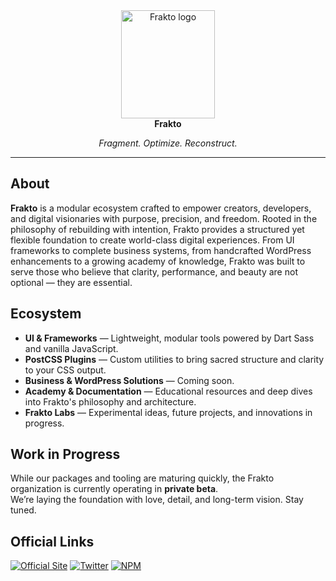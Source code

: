 <div align="center">
  <a href="https://frakto.dev/">
    <img src="https://frakto.dev/dist/img/logos/frakto-iso.png" alt="Frakto logo" width="150" height="173">
  </a>
  <br>
  <strong>Frakto</strong>
  <p><em>Fragment. Optimize. Reconstruct.</em></p>
</div>

---

## About

**Frakto** is a modular ecosystem crafted to empower creators, developers, and digital visionaries with purpose, precision, and freedom. Rooted in the philosophy of rebuilding with intention, Frakto provides a structured yet flexible foundation to create world-class digital experiences. From UI frameworks to complete business systems, from handcrafted WordPress enhancements to a growing academy of knowledge, Frakto was built to serve those who believe that clarity, performance, and beauty are not optional — they are essential.

## Ecosystem

- **UI & Frameworks** — Lightweight, modular tools powered by Dart Sass and vanilla JavaScript.
- **PostCSS Plugins** — Custom utilities to bring sacred structure and clarity to your CSS output.
- **Business & WordPress Solutions** — Coming soon.
- **Academy & Documentation** — Educational resources and deep dives into Frakto's philosophy and architecture.
- **Frakto Labs** — Experimental ideas, future projects, and innovations in progress.

## Work in Progress

While our packages and tooling are maturing quickly, the Frakto organization is currently operating in **private beta**.  
We’re laying the foundation with love, detail, and long-term vision. Stay tuned.

## Official Links

[![Official Site](https://img.shields.io/badge/Site-frakto.dev-blue?logo=google-chrome&logoColor=white)](https://frakto.dev)
[![Twitter](https://img.shields.io/badge/Twitter-@fraktodev-1DA1F2?logo=x&logoColor=white)](https://x.com/fraktodev)
[![NPM](https://img.shields.io/badge/NPM-%40frakto-red?logo=npm&logoColor=white)](https://www.npmjs.com/org/frakto)
